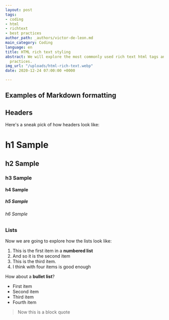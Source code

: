 ```yaml
---
layout: post
tags:
- coding
- html
- richtext
- best practices
author_path: _authors/victor-de-leon.md
main_category: Coding
language: en
title: HTML rich text styling
abstract: We will explore the most commonly used rich text html tags and best styling
  practices.
img_url: "/uploads/html-rich-text.webp"
date: 2020-12-24 07:00:00 +0000

---
```

## Examples of Markdown formatting

## Headers

Here's a sneak pick of how headers look like:

# h1 Sample

## h2 Sample

### h3 Sample

#### h4 Sample

##### h5 Sample

###### h6 Sample

### Lists

Now we are going to explore how the lists look like:

1. This is the first item in a **numbered list**
2. And so it is the second item
3. This is the third item.
4. I think with four items is good enough

How about a **bullet list**?

* First item
* Second item
* Third item
* Fourth item

> Now this is a block quote